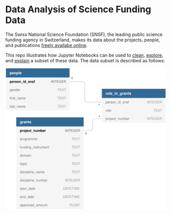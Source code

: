 # Data Analysis of Science Funding Data

The Swiss National Science Foundation (SNSF), the leading public science funding agency in Switzerland, makes its data about the projects, people, and publications [freely availabe online](http://p3.snf.ch/Pages/DataAndDocumentation.aspx).  

This repo illustrates how Jupyter Notebooks can be used to [clean](./notebooks/cleaning.ipynb), [explore](./notebooks/exploration.ipynb), and [explain](./notebooks/slide_deck.ipynb) a subset of these data.  The data subset is described as follows:

![p3](./docs/img/p3db.svg "ERD")
